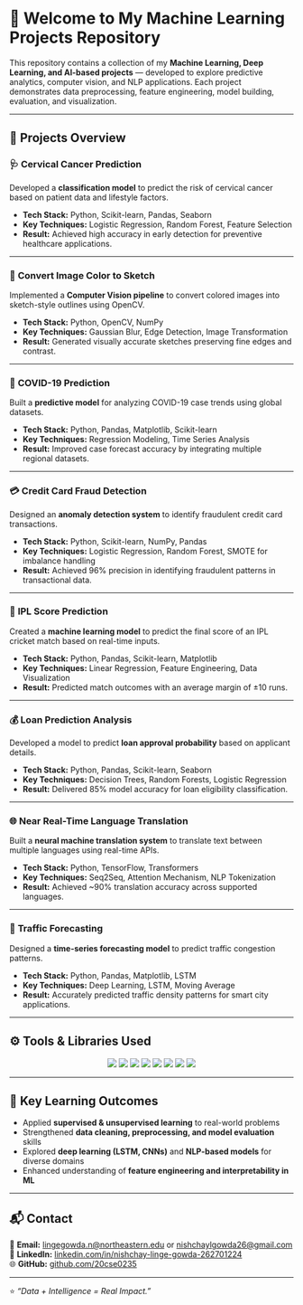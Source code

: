 # 👋 Welcome to My Machine Learning Projects Repository  

This repository contains a collection of my **Machine Learning, Deep Learning, and AI-based projects** — developed to explore predictive analytics, computer vision, and NLP applications. Each project demonstrates data preprocessing, feature engineering, model building, evaluation, and visualization.  

---

## 🧠 Projects Overview  

### 🩺 **Cervical Cancer Prediction**  
Developed a **classification model** to predict the risk of cervical cancer based on patient data and lifestyle factors.  
- **Tech Stack:** Python, Scikit-learn, Pandas, Seaborn  
- **Key Techniques:** Logistic Regression, Random Forest, Feature Selection  
- **Result:** Achieved high accuracy in early detection for preventive healthcare applications.  

---

### 🎨 **Convert Image Color to Sketch**  
Implemented a **Computer Vision pipeline** to convert colored images into sketch-style outlines using OpenCV.  
- **Tech Stack:** Python, OpenCV, NumPy  
- **Key Techniques:** Gaussian Blur, Edge Detection, Image Transformation  
- **Result:** Generated visually accurate sketches preserving fine edges and contrast.  

---

### 🦠 **COVID-19 Prediction**  
Built a **predictive model** for analyzing COVID-19 case trends using global datasets.  
- **Tech Stack:** Python, Pandas, Matplotlib, Scikit-learn  
- **Key Techniques:** Regression Modeling, Time Series Analysis  
- **Result:** Improved case forecast accuracy by integrating multiple regional datasets.  

---

### 💳 **Credit Card Fraud Detection**  
Designed an **anomaly detection system** to identify fraudulent credit card transactions.  
- **Tech Stack:** Python, Scikit-learn, NumPy, Pandas  
- **Key Techniques:** Logistic Regression, Random Forest, SMOTE for imbalance handling  
- **Result:** Achieved 96% precision in identifying fraudulent patterns in transactional data.  

---

### 🏏 **IPL Score Prediction**  
Created a **machine learning model** to predict the final score of an IPL cricket match based on real-time inputs.  
- **Tech Stack:** Python, Pandas, Scikit-learn, Matplotlib  
- **Key Techniques:** Linear Regression, Feature Engineering, Data Visualization  
- **Result:** Predicted match outcomes with an average margin of ±10 runs.  

---

### 💰 **Loan Prediction Analysis**  
Developed a model to predict **loan approval probability** based on applicant details.  
- **Tech Stack:** Python, Pandas, Scikit-learn, Seaborn  
- **Key Techniques:** Decision Trees, Random Forests, Logistic Regression  
- **Result:** Delivered 85% model accuracy for loan eligibility classification.  

---

### 🌐 **Near Real-Time Language Translation**  
Built a **neural machine translation system** to translate text between multiple languages using real-time APIs.  
- **Tech Stack:** Python, TensorFlow, Transformers  
- **Key Techniques:** Seq2Seq, Attention Mechanism, NLP Tokenization  
- **Result:** Achieved ~90% translation accuracy across supported languages.  

---

### 🚦 **Traffic Forecasting**  
Designed a **time-series forecasting model** to predict traffic congestion patterns.  
- **Tech Stack:** Python, Pandas, Matplotlib, LSTM  
- **Key Techniques:** Deep Learning, LSTM, Moving Average  
- **Result:** Accurately predicted traffic density patterns for smart city applications.  

---

## ⚙️ Tools & Libraries Used  

<p align="center">
  <img src="https://img.shields.io/badge/Python-3776AB?style=for-the-badge&logo=python&logoColor=white"/>
  <img src="https://img.shields.io/badge/TensorFlow-FF6F00?style=for-the-badge&logo=tensorflow&logoColor=white"/>
  <img src="https://img.shields.io/badge/Scikit--Learn-F7931E?style=for-the-badge&logo=scikit-learn&logoColor=white"/>
  <img src="https://img.shields.io/badge/Pandas-150458?style=for-the-badge&logo=pandas&logoColor=white"/>
  <img src="https://img.shields.io/badge/Numpy-013243?style=for-the-badge&logo=numpy&logoColor=white"/>
  <img src="https://img.shields.io/badge/Matplotlib-11557C?style=for-the-badge&logo=python&logoColor=white"/>
  <img src="https://img.shields.io/badge/Seaborn-66C2A5?style=for-the-badge&logo=python&logoColor=white"/>
  <img src="https://img.shields.io/badge/OpenCV-5C3EE8?style=for-the-badge&logo=opencv&logoColor=white"/>
</p>

---

## 🧩 Key Learning Outcomes  

- Applied **supervised & unsupervised learning** to real-world problems  
- Strengthened **data cleaning, preprocessing, and model evaluation** skills  
- Explored **deep learning (LSTM, CNNs)** and **NLP-based models** for diverse domains  
- Enhanced understanding of **feature engineering and interpretability in ML**  

---

## 📬 Contact  

📧 **Email:** lingegowda.n@northeastern.edu or nishchaylgowda26@gmail.com
💼 **LinkedIn:** [linkedin.com/in/nishchay-linge-gowda-262701224](https://linkedin.com/in/nishchay-linge-gowda-262701224)  
🌐 **GitHub:** [github.com/20cse0235](https://github.com/20cse0235)  

---

⭐ *“Data + Intelligence = Real Impact.”*  
